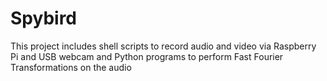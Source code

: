 # Spybird
This project includes shell scripts to record audio and video via Raspberry Pi and USB webcam and Python programs to perform Fast Fourier Transformations on the audio
